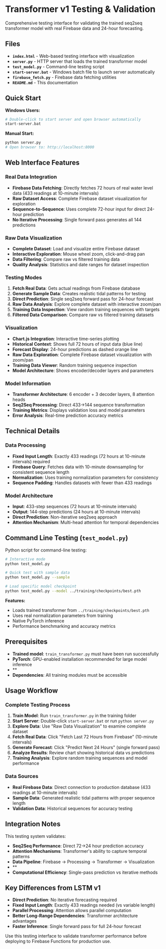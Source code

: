 # Transformer v1 Testing & Validation

Comprehensive testing interface for validating the trained seq2seq transformer model with real Firebase data and 24-hour forecasting.

## Files

- **`index.html`** - Web-based testing interface with visualization
- **`server.py`** - HTTP server that loads the trained transformer model
- **`test_model.py`** - Command-line testing script  
- **`start-server.bat`** - Windows batch file to launch server automatically
- **`firebase_fetch.py`** - Firebase data fetching utilities
- **`README.md`** - This documentation

## Quick Start

**Windows Users:**
```bash
# Double-click to start server and open browser automatically
start-server.bat
```

**Manual Start:**
```bash
python server.py
# Open browser to: http://localhost:8000
```

## Web Interface Features

### Real Data Integration
- **Firebase Data Fetching**: Directly fetches 72 hours of real water level data (433 readings at 10-minute intervals)
- **Raw Dataset Access**: Complete Firebase dataset visualization for exploration
- **Sequence-to-Sequence**: Uses complete 72-hour input for direct 24-hour prediction
- **No Iterative Processing**: Single forward pass generates all 144 predictions

### Raw Data Visualization
- **Complete Dataset**: Load and visualize entire Firebase dataset
- **Interactive Exploration**: Mouse wheel zoom, click-and-drag pan
- **Data Filtering**: Compare raw vs filtered training data
- **Quality Analysis**: Statistics and date ranges for dataset inspection

### Testing Modes
1. **Fetch Real Data**: Gets actual readings from Firebase database
2. **Generate Sample Data**: Creates realistic tidal patterns for testing
3. **Direct Prediction**: Single seq2seq forward pass for 24-hour forecast
4. **Raw Data Analysis**: Explore complete dataset with interactive zoom/pan
5. **Training Data Inspection**: View random training sequences with targets
6. **Filtered Data Comparison**: Compare raw vs filtered training datasets

### Visualization
- **Chart.js Integration**: Interactive time-series plotting
- **Historical Context**: Shows full 72 hours of input data (blue line)
- **Forecast Display**: 24-hour predictions as dashed orange line
- **Raw Data Exploration**: Complete Firebase dataset visualization with zoom/pan
- **Training Data Viewer**: Random training sequence inspection
- **Model Architecture**: Shows encoder/decoder layers and parameters

### Model Information
- **Transformer Architecture**: 6 encoder + 3 decoder layers, 8 attention heads
- **Seq2Seq Processing**: Direct 433→144 sequence transformation
- **Training Metrics**: Displays validation loss and model parameters
- **Error Analysis**: Real-time prediction accuracy metrics

## Technical Details

### Data Processing
- **Fixed Input Length**: Exactly 433 readings (72 hours at 10-minute intervals) required
- **Firebase Query**: Fetches data with 10-minute downsampling for consistent sequence length
- **Normalization**: Uses training normalization parameters for consistency
- **Sequence Padding**: Handles datasets with fewer than 433 readings

### Model Architecture
- **Input**: 433-step sequences (72 hours at 10-minute intervals)
- **Output**: 144-step predictions (24 hours at 10-minute intervals)
- **Direct Prediction**: Non-iterative seq2seq approach
- **Attention Mechanism**: Multi-head attention for temporal dependencies

## Command Line Testing (`test_model.py`)

Python script for command-line testing:

```bash
# Interactive mode
python test_model.py

# Quick test with sample data
python test_model.py --sample

# Load specific model checkpoint
python test_model.py --model ../training/checkpoints/best.pth
```

**Features:**
- Loads trained transformer from `../training/checkpoints/best.pth`
- Uses real normalization parameters from training
- Native PyTorch inference
- Performance benchmarking and accuracy metrics

## Prerequisites

- **Trained model**: `train_transformer.py` must have been run successfully
- **PyTorch**: GPU-enabled installation recommended for large model inference
- **
- **Dependencies**: All training modules must be accessible

## Usage Workflow

### Complete Testing Process
1. **Train Model**: Run `train_transformer.py` in the training folder
2. **Start Server**: Double-click `start-server.bat` or run `python server.py`
3. **Explore Data**: Use "Raw Data Visualization" to examine complete dataset
4. **Fetch Real Data**: Click "Fetch Last 72 Hours from Firebase" (10-minute intervals)
5. **Generate Forecast**: Click "Predict Next 24 Hours" (single forward pass)
6. **Analyze Results**: Review chart showing historical data vs predictions
7. **Training Analysis**: Explore random training sequences and model performance

### Data Sources
- **Real Firebase Data**: Direct connection to production database (433 readings at 10-minute intervals)
- **Sample Data**: Generated realistic tidal patterns with proper sequence length
- **Validation Data**: Historical sequences for accuracy testing

## Integration Notes

This testing system validates:
- **Seq2Seq Performance**: Direct 72→24 hour prediction accuracy
- **Attention Mechanisms**: Transformer's ability to capture temporal patterns
- **Data Pipeline**: Firebase → Processing → Transformer → Visualization
- **
- **Computational Efficiency**: Single-pass prediction vs iterative methods

## Key Differences from LSTM v1

- **Direct Prediction**: No iterative forecasting required
- **Fixed Input Length**: Exactly 433 readings needed (vs variable length)
- **Parallel Processing**: Attention allows parallel computation
- **Better Long-Range Dependencies**: Transformer architecture advantages
- **Faster Inference**: Single forward pass for full 24-hour forecast

Use this testing interface to validate transformer performance before deploying to Firebase Functions for production use.